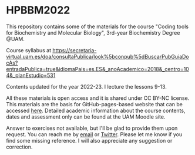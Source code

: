 # HPBBM2022
This repository contains some of the materials for the course "Coding tools for Biochemistry and Molecular Biology", 3rd-year Biochemistry Degree @UAM. 

Course syllabus at https://secretaria-virtual.uam.es/doa/consultaPublica/look%5bconpub%5dBuscarPubGuiaDocAs?entradaPublica=true&idiomaPais=es.ES&_anoAcademico=2018&_centro=104&_planEstudio=531

Contents updated for the year 2022-23. I lecture the lessons 9-13. 

All these materials is open access and it is shared under CC BY-NC license. This materials are the basis for GitHub-pages-based website that can be accessed [here](https://mredrejo.github.io/HPBBM2022/). Detailed academic information about the course contents, dates and assessment only can be found at the UAM Moodle site.

Answer to exercises not available, but I'll be glad to provide them upon request. 
You can reach me by [email](mailto::modesto.redrejo@uam.es) or [Twitter](https://twitter.com/mredrejo "Twitter"). Please let me know if you find some missing reference. I will also appreciate any suggestion or correction.

